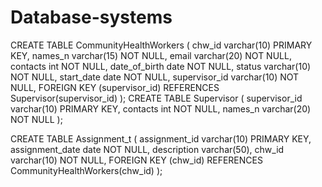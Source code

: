 # Database-systems

CREATE TABLE CommunityHealthWorkers (
chw_id varchar(10) PRIMARY KEY,
names_n varchar(15) NOT NULL,
email varchar(20) NOT NULL,
contacts int NOT NULL,
date_of_birth date NOT NULL,
status varchar(10) NOT NULL,
start_date date NOT NULL,
supervisor_id varchar(10) NOT NULL,
FOREIGN KEY (supervisor_id) REFERENCES Supervisor(supervisor_id)
);
CREATE TABLE Supervisor (
supervisor_id varchar(10) PRIMARY KEY,
contacts int NOT NULL,
names_n varchar(20) NOT NULL
);

CREATE TABLE Assignment_t (
assignment_id varchar(10) PRIMARY KEY,
assignment_date date NOT NULL,
description varchar(50),
chw_id varchar(10) NOT NULL,
FOREIGN KEY (chw_id) REFERENCES CommunityHealthWorkers(chw_id)
);
